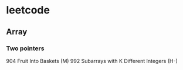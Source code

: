 # leetcode

## Array
### Two pointers
904 Fruit Into Baskets (M)
992 Subarrays with K Different Integers (H-)
